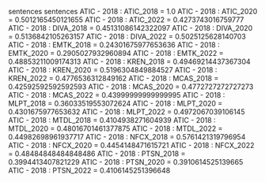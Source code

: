 sentences
sentences
ATIC - 2018 : ATIC_2018 = 1.0
ATIC - 2018 : ATIC_2020 = 0.5012165450121655
ATIC - 2018 : ATIC_2022 = 0.4273743016759777
ATIC - 2018 : DIVA_2018 = 0.45131086142322097
ATIC - 2018 : DIVA_2020 = 0.5136842105263157
ATIC - 2018 : DIVA_2022 = 0.5025125628140703
ATIC - 2018 : EMTK_2018 = 0.24301675977653636
ATIC - 2018 : EMTK_2020 = 0.2905027932960894
ATIC - 2018 : EMTK_2022 = 0.48853211009174313
ATIC - 2018 : KREN_2018 = 0.49469214437367304
ATIC - 2018 : KREN_2020 = 0.5196304849884527
ATIC - 2018 : KREN_2022 = 0.4776536312849162
ATIC - 2018 : MCAS_2018 = 0.42592592592592593
ATIC - 2018 : MCAS_2020 = 0.4772727272727273
ATIC - 2018 : MCAS_2022 = 0.43999999999999995
ATIC - 2018 : MLPT_2018 = 0.36033519553072624
ATIC - 2018 : MLPT_2020 = 0.4301675977653632
ATIC - 2018 : MLPT_2022 = 0.4972067039106145
ATIC - 2018 : MTDL_2018 = 0.4104938271604939
ATIC - 2018 : MTDL_2020 = 0.48016701461377875
ATIC - 2018 : MTDL_2022 = 0.44982698961937717
ATIC - 2018 : NFCX_2018 = 0.5761421319796954
ATIC - 2018 : NFCX_2020 = 0.4454148471615721
ATIC - 2018 : NFCX_2022 = 0.48484848484848486
ATIC - 2018 : PTSN_2018 = 0.3994413407821229
ATIC - 2018 : PTSN_2020 = 0.3910614525139665
ATIC - 2018 : PTSN_2022 = 0.4106145251396648
